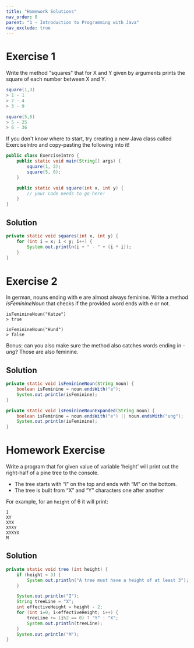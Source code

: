 ```yaml
---
title: "Homework Solutions"
nav_order: 0
parent: "1 - Introduction to Programming with Java"
nav_exclude: true
---
```


# Exercise 1

Write the method "squares" that for X and Y given by arguments prints the square of each number between X and Y.

```java
square(1,3)
> 1 - 1
> 2 - 4
> 3 - 9

square(5,6)
> 5 - 25
> 6 - 36
```

If you don't know where to start, try creating a new Java class called ExerciseIntro and copy-pasting the following into it!

```java
public class ExerciseIntro {
    public static void main(String[] args) {
        square(1, 3);
        square(5, 6);
    }

    public static void square(int x, int y) {
        // your code needs to go here!
    }
}
```

## Solution
```java
private static void squares(int x, int y) {
    for (int i = x; i < y; i++) {
        System.out.println(i + " - " + (i * i));
    }
}
```

# Exercise 2

In german, nouns ending with e are almost always feminine. Write a method _isFeminineNoun_ that checks if the provided word ends with e or not.


```
isFeminineNoun("Katze")
> true

isFeminineNoun("Hund")
> false
```

Bonus: can you also make sure the method also catches words ending in _-ung_? Those are also feminine.

## Solution
```java
private static void isFeminineNoun(String noun) {
    boolean isFeminine = noun.endsWith("e");
    System.out.println(isFeminine);
}

private static void isFeminineNounExpanded(String noun) {
    boolean isFeminine = noun.endsWith("e") || noun.endsWith("ung");
    System.out.println(isFeminine);
}
```

# Homework Exercise
Write a program that for given value of variable ‘height’ will print out the right-half of a pine tree to the console.

- The tree starts with “I” on the top and ends with “M” on the bottom. 
- The tree is built from “X” and “Y” characters one after another

For example, for an `height` of 6 it will print:

```
I
XY
XYX
XYXY
XYXYX
M
```

## Solution
```java
private static void tree (int height) {
    if (height < 3) {
        System.out.println("A tree must have a height of at least 3");
    }

    System.out.println("I");
    String treeLine = "X";
    int effectiveHeight = height - 2;
    for (int i=0; i<effectiveHeight; i++) {
        treeLine += (i%2 == 0) ? "Y" : "X";
        System.out.println(treeLine);
    }
    System.out.println("M");
}
```